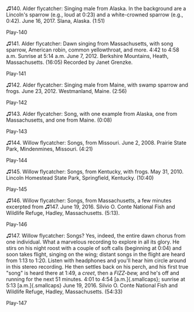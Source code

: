 ♫140. Alder flycatcher: Singing male from Alaska. In the background are
a Lincoln's sparrow (e.g., loud at 0:23) and a white-crowned sparrow
(e.g., 0:42). June 16, 2017. Slana, Alaska. (1:51)

Play-140

♫141. Alder flycatcher: Dawn singing from Massachusetts, with song
sparrow, American robin, common yellowthroat, and more. 4:42 to 4:58
a.m. Sunrise at 5:14 a.m. June 7, 2012.
Berkshire Mountains, Heath, Massachusetts. (16:05) Recorded by Janet
Grenzke.

Play-141

♫142. Alder flycatcher: Singing male from Maine, with swamp sparrow and
frogs. June 23, 2012. Westmanland, Maine. (2:56)

Play-142

♫143. Alder flycatcher: Song, with one example from Alaska, one from
Massachusetts, and one from Maine. (0:08)

Play-143

♫144. Willow flycatcher: Songs, from Missouri. June 2, 2008. Prairie
State Park, Mindenmines, Missouri. (4:21)

Play-144

♫145. Willow flycatcher: Songs, from Kentucky, with frogs. May 31, 2010.
Lincoln Homestead State Park, Springfield, Kentucky. (10:40)

Play-145

♫146. Willow flycatcher: Songs, from Massachusetts, a few minutes
excerpted from ♫147. June 19, 2016. Silvio O. Conte National Fish and
Wildlife Refuge, Hadley, Massachusetts. (5:13).

Play-146

♫147. Willow flycatcher: Songs? Yes, indeed, the entire dawn chorus from
one individual. What a marvelous recording to explore in all its glory.
He stirs on his night roost with a couple of soft calls (beginning at
0:04) and soon takes flight, singing on the wing; distant songs in the
flight are heard from 1:13 to 1:20. Listen with headphones and you'll
hear him circle around in this stereo recording. He then settles back on
his perch, and his first true "song" is heard there at 1:49, a *creet*,
then a *FIZZ-bew,* and he's off and running for the next 51 minutes.
4:01 to 4:54 [a.m.]{.smallcaps}; sunrise at 5:13 [a.m.]{.smallcaps} June
19, 2016. Silvio O. Conte National Fish and Wildlife Refuge, Hadley,
Massachusetts. (54:33)

Play-147
